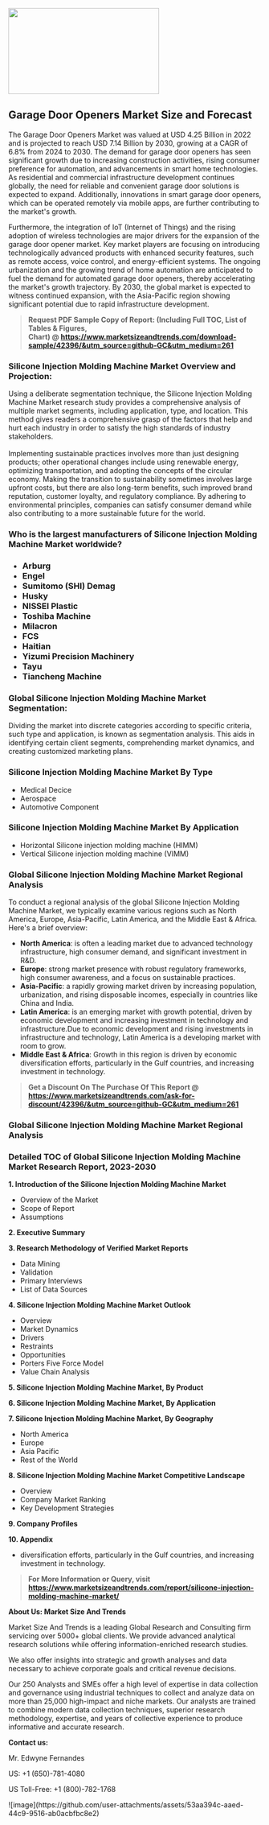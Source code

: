 <p><img class="alignnone size-medium wp-image-20088" src="https://ffe5etoiles.com/wp-content/uploads/2024/12/MST1-300x171.png" alt="" width="300" height="171" /></p><h2>Garage Door Openers Market Size and Forecast</h2><p>The Garage Door Openers Market was valued at USD 4.25 Billion in 2022 and is projected to reach USD 7.14 Billion by 2030, growing at a CAGR of 6.8% from 2024 to 2030. The demand for garage door openers has seen significant growth due to increasing construction activities, rising consumer preference for automation, and advancements in smart home technologies. As residential and commercial infrastructure development continues globally, the need for reliable and convenient garage door solutions is expected to expand. Additionally, innovations in smart garage door openers, which can be operated remotely via mobile apps, are further contributing to the market's growth.</p><p>Furthermore, the integration of IoT (Internet of Things) and the rising adoption of wireless technologies are major drivers for the expansion of the garage door opener market. Key market players are focusing on introducing technologically advanced products with enhanced security features, such as remote access, voice control, and energy-efficient systems. The ongoing urbanization and the growing trend of home automation are anticipated to fuel the demand for automated garage door openers, thereby accelerating the market's growth trajectory. By 2030, the global market is expected to witness continued expansion, with the Asia-Pacific region showing significant potential due to rapid infrastructure development.</p></p><blockquote id="" class=""><strong>Request PDF Sample Copy of Report: (Including Full TOC, List of Tables &amp; Figures, Chart)&nbsp;@&nbsp;<strong><a href="https://www.marketsizeandtrends.com/download-sample/42396/&utm_source=github-GC&utm_medium=261" target="_blank">https://www.marketsizeandtrends.com/download-sample/42396/&utm_source=github-GC&utm_medium=261</a></strong></strong></blockquote><h3 id="" class="">Silicone Injection Molding Machine Market&nbsp;Overview and Projection:</h3><p id="" class="">Using a deliberate segmentation technique, the Silicone Injection Molding Machine Market research study provides a comprehensive analysis of multiple market segments, including application, type, and location. This method gives readers a comprehensive grasp of the factors that help and hurt each industry in order to satisfy the high standards of industry stakeholders. <br /> <br />Implementing sustainable practices involves more than just designing products; other operational changes include using renewable energy, optimizing transportation, and adopting the concepts of the circular economy. Making the transition to sustainability sometimes involves large upfront costs, but there are also long-term benefits, such improved brand reputation, customer loyalty, and regulatory compliance. By adhering to environmental principles, companies can satisfy consumer demand while also contributing to a more sustainable future for the world.</p><h3 id="" class="">Who is the largest manufacturers of&nbsp;Silicone Injection Molding Machine Market worldwide?</h3><h3 class=""><p><ul><li>Arburg </li><li> Engel </li><li> Sumitomo (SHI) Demag </li><li> Husky </li><li> NISSEI Plastic </li><li> Toshiba Machine </li><li> Milacron </li><li> FCS </li><li> Haitian </li><li> Yizumi Precision Machinery </li><li> Tayu </li><li> Tiancheng Machine</li></ul></p></h3><h3 id="" class="">Global&nbsp;Silicone Injection Molding Machine Market Segmentation:</h3><p id="" class="">Dividing the market into discrete categories according to specific criteria, such type and application, is known as segmentation analysis. This aids in identifying certain client segments, comprehending market dynamics, and creating customized marketing plans.</p><h3 id="" class="">Silicone Injection Molding Machine Market&nbsp;By Type</h3><p><p><ul><li>Medical Decice </li><li> Aerospace </li><li> Automotive Component</p></li></ul></p></p><h3 id="" class="">Silicone Injection Molding Machine Market&nbsp;By Application</h3><p class=""><p><ul><li>Horizontal Silicone injection molding machine (HIMM) </li><li> Vertical Silicone injection molding machine (VIMM)</li></ul></p></p><h3 id="" class="">Global Silicone Injection Molding Machine Market Regional Analysis</h3><p id="" class="">To conduct a regional analysis of the global Silicone Injection Molding Machine Market, we typically examine various regions such as North America, Europe, Asia-Pacific, Latin America, and the Middle East &amp; Africa. Here's a brief overview:</p><ul><li><strong>North America</strong>: is often a leading market due to advanced technology infrastructure, high consumer demand, and significant investment in R&amp;D.</li><li><strong>Europe</strong>: strong market presence with robust regulatory frameworks, high consumer awareness, and a focus on sustainable practices.</li><li><strong>Asia-Pacific</strong>: a rapidly growing market driven by increasing population, urbanization, and rising disposable incomes, especially in countries like China and India.</li><li><strong>Latin America</strong>: is an emerging market with growth potential, driven by economic development and increasing investment in technology and infrastructure.Due to economic development and rising investments in infrastructure and technology, Latin America is a developing market with room to grow.</li><li><strong>Middle East &amp; Africa</strong>: Growth in this region is driven by economic diversification efforts, particularly in the Gulf countries, and increasing investment in technology.</li></ul><blockquote id="" class=""><strong>Get a Discount On The Purchase Of This Report @ <strong><a href="https://www.marketsizeandtrends.com/ask-for-discount/42396/&utm_source=github-GC&utm_medium=261" target="_blank">https://www.marketsizeandtrends.com/ask-for-discount/42396/&utm_source=github-GC&utm_medium=261</a></strong></strong></blockquote><h3 id="" class="">Global Silicone Injection Molding Machine Market Regional Analysis</h3><h3 id="" class="">Detailed TOC of Global Silicone Injection Molding Machine Market Research Report, 2023-2030</h3><p id="" class=""><strong>1. Introduction of the Silicone Injection Molding Machine Market</strong></p><ul><li>Overview of the Market</li><li>Scope of Report</li><li>Assumptions</li></ul><p id="" class=""><strong>2. Executive Summary</strong></p><p id="" class=""><strong>3. Research Methodology of Verified Market Reports</strong></p><ul><li>Data Mining</li><li>Validation</li><li>Primary Interviews</li><li>List of Data Sources</li></ul><p id="" class=""><strong>4. Silicone Injection Molding Machine Market Outlook</strong></p><ul><li>Overview</li><li>Market Dynamics</li><li>Drivers</li><li>Restraints</li><li>Opportunities</li><li>Porters Five Force Model</li><li>Value Chain Analysis</li></ul><p id="" class=""><strong>5. Silicone Injection Molding Machine Market, By Product</strong></p><p id="" class=""><strong>6. Silicone Injection Molding Machine Market, By Application</strong></p><p id="" class=""><strong>7. Silicone Injection Molding Machine Market, By Geography</strong></p><ul><li>North America</li><li>Europe</li><li>Asia Pacific</li><li>Rest of the World</li></ul><p id="" class=""><strong>8. Silicone Injection Molding Machine Market Competitive Landscape</strong></p><ul><li>Overview</li><li>Company Market Ranking</li><li>Key Development Strategies</li></ul><p id="" class=""><strong>9. Company Profiles</strong></p><p id="" class=""><strong>10. Appendix</strong></p><ul><li>diversification efforts, particularly in the Gulf countries, and increasing investment in technology.</li></ul><blockquote id="" class=""><strong>For More Information or Query, visit <strong><strong><a href="https://www.marketsizeandtrends.com/report/silicone-injection-molding-machine-market/" target="_blank">https://www.marketsizeandtrends.com/report/silicone-injection-molding-machine-market/</a></strong></strong></strong></blockquote><p id="" class=""><strong>About Us: Market Size And Trends</strong></p><p id="" class="">Market Size And Trends is a leading Global Research and Consulting firm servicing over 5000+ global clients. We provide advanced analytical research solutions while offering information-enriched research studies.</p><p id="" class="">We also offer insights into strategic and growth analyses and data necessary to achieve corporate goals and critical revenue decisions.</p><p id="" class="">Our 250 Analysts and SMEs offer a high level of expertise in data collection and governance using industrial techniques to collect and analyze data on more than 25,000 high-impact and niche markets. Our analysts are trained to combine modern data collection techniques, superior research methodology, expertise, and years of collective experience to produce informative and accurate research.</p><p id="" class=""><strong>Contact us:</strong></p><p id="" class="">Mr. Edwyne Fernandes</p><p id="" class="">US: +1 (650)-781-4080</p><p id="" class="">US Toll-Free: +1 (800)-782-1768</p>
![image](https://github.com/user-attachments/assets/53aa394c-aaed-44c9-9516-ab0acbfbc8e2)
